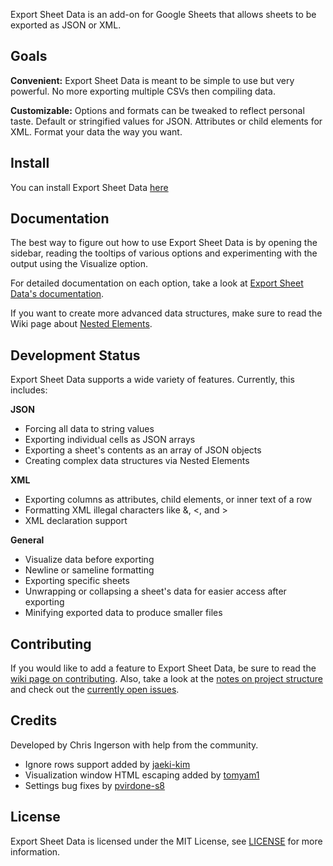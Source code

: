 Export Sheet Data is an add-on for Google Sheets that allows sheets to be exported as JSON or XML.

Goals
-----
**Convenient:** Export Sheet Data is meant to be simple to use but very powerful. No more exporting multiple CSVs then compiling data.

**Customizable:** Options and formats can be tweaked to reflect personal taste. Default or stringified values for JSON. Attributes or child elements for XML. Format your data the way you want.

Install
-------
You can install Export Sheet Data [here](https://chrome.google.com/webstore/detail/export-sheet-data/bfdcopkbamihhchdnjghdknibmcnfplk?utm_source=permalink)

Documentation
-------------
The best way to figure out how to use Export Sheet Data is by opening the sidebar, reading the tooltips of various options and experimenting with the output using the Visualize option.

For detailed documentation on each option, take a look at [Export Sheet Data's documentation](https://github.com/Synthoid/ExportSheetData/blob/master/docs/index.md).

If you want to create more advanced data structures, make sure to read the Wiki page about [Nested Elements](https://github.com/Synthoid/ExportSheetData/wiki/Nested-Elements).

Development Status
------------------
Export Sheet Data supports a wide variety of features. Currently, this includes:

**JSON**
* Forcing all data to string values
* Exporting individual cells as JSON arrays
* Exporting a sheet's contents as an array of JSON objects
* Creating complex data structures via Nested Elements

**XML**
* Exporting columns as attributes, child elements, or inner text of a row
* Formatting XML illegal characters like &, <, and >
* XML declaration support
 
**General**
* Visualize data before exporting
* Newline or sameline formatting
* Exporting specific sheets
* Unwrapping or collapsing a sheet's data for easier access after exporting
* Minifying exported data to produce smaller files
 
Contributing
------------
If you would like to add a feature to Export Sheet Data, be sure to read the [wiki page on contributing](https://github.com/Synthoid/ExportSheetData/wiki/Contributing). Also, take a look at the [notes on project structure](https://github.com/Synthoid/ExportSheetData/wiki/Project-Structure) and check out the [currently open issues](https://github.com/Synthoid/ExportSheetData/issues).

Credits
-------
Developed by Chris Ingerson with help from the community.

- Ignore rows support added by [jaeki-kim](https://github.com/jaeki-kim)
- Visualization window HTML escaping added by [tomyam1](https://github.com/tomyam1)
- Settings bug fixes by [pvirdone-s8](https://github.com/pvirdone-s8)

License
-------
Export Sheet Data is licensed under the MIT License, see [LICENSE](https://github.com/Synthoid/ExportSheetData/blob/master/LICENSE) for more information.
